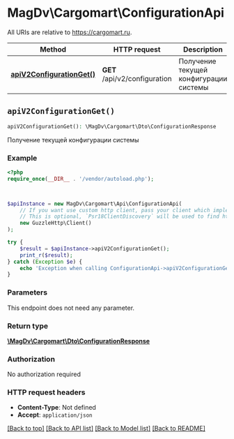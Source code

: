 # MagDv\Cargomart\ConfigurationApi

All URIs are relative to https://cargomart.ru.

Method | HTTP request | Description
------------- | ------------- | -------------
[**apiV2ConfigurationGet()**](ConfigurationApi.md#apiV2ConfigurationGet) | **GET** /api/v2/configuration | Получение текущей конфигурации системы


## `apiV2ConfigurationGet()`

```php
apiV2ConfigurationGet(): \MagDv\Cargomart\Dto\ConfigurationResponse
```

Получение текущей конфигурации системы

### Example

```php
<?php
require_once(__DIR__ . '/vendor/autoload.php');



$apiInstance = new MagDv\Cargomart\Api\ConfigurationApi(
    // If you want use custom http client, pass your client which implements `Psr\Http\Client\ClientInterface`.
    // This is optional, `Psr18ClientDiscovery` will be used to find http client. For instance `GuzzleHttp\Client` implements that interface
    new GuzzleHttp\Client()
);

try {
    $result = $apiInstance->apiV2ConfigurationGet();
    print_r($result);
} catch (Exception $e) {
    echo 'Exception when calling ConfigurationApi->apiV2ConfigurationGet: ', $e->getMessage(), PHP_EOL;
}
```

### Parameters

This endpoint does not need any parameter.

### Return type

[**\MagDv\Cargomart\Dto\ConfigurationResponse**](../Model/ConfigurationResponse.md)

### Authorization

No authorization required

### HTTP request headers

- **Content-Type**: Not defined
- **Accept**: `application/json`

[[Back to top]](#) [[Back to API list]](../../README.md#endpoints)
[[Back to Model list]](../../README.md#models)
[[Back to README]](../../README.md)
